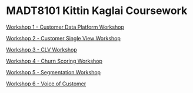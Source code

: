 # MADT8101 Kittin Kaglai Coursework

[Workshop 1 - Customer Data Platform Workshop]([https://www.klook.com/th/activity/46604-universal-studios-japan-e-ticket-osaka-qr-code-direct-entry/?spm=Home.Popular%3Aany%3A%3APopularActivities%3ACard_LIST&clickId=1b43082dd5](https://github.com/rindfleisch/MADT8101_Customer_analytics/tree/main/Workshop%201%20Customer%20Data%20Platform(CDP))https://github.com/rindfleisch/MADT8101_Customer_analytics/tree/main/Workshop%201%20Customer%20Data%20Platform(CDP))

[Workshop 2 - Customer Single View Workshop](https://github.com/rindfleisch/MADT8101_Customer_analytics/tree/main/Workshop%202%20Customer%20Single%20View)

[Workshop 3 - CLV Workshop](https://github.com/rindfleisch/MADT8101_Customer_analytics/tree/main/Workshop%203%20Customer%20Lifetime%20Value(CLV)) 

[Workshop 4 - Churn Scoring Workshop](https://github.com/rindfleisch/MADT8101_Customer_analytics/tree/main/Workshop%204%20Churn%20Prediction)

[Workshop 5 - Segmentation Workshop](https://github.com/rindfleisch/MADT8101_Customer_analytics/tree/main/Workshop%205%20Customer%20Segmentation) 

[Workshop 6 - Voice of Customer](https://github.com/rindfleisch/MADT8101_Customer_analytics/tree/main/Workshop%206%20Voice%20of%20Customer)
